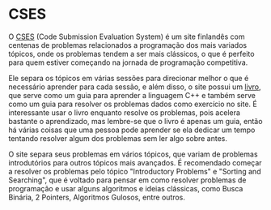 # CSES

O <a href="https://cses.fi" target="_blank">CSES</a> (Code Submission Evaluation System) é um site finlandês com centenas de problemas relacionados a programação dos mais variados tópicos, onde os problemas tendem a ser mais clássicos, o que é perfeito para quem estiver começando na jornada de programação competitiva.

Ele separa os tópicos em várias sessões para direcionar melhor o que é necessário aprender para cada sessão, e além disso, o site possui um <a href="https://cses.fi/book/book.pdf" target="_blank">livro</a>, que serve como um guia para aprender a linguagem C++ e também serve como um guia para resolver os problemas dados como exercício no site. É interessante usar o livro enquanto resolve os problemas, pois acelera bastante o aprendizado, mas lembre-se que o livro é apenas um guia, então há várias coisas que uma pessoa pode aprender se ela dedicar um tempo tentando resolver algum dos problemas sem ler algo sobre antes.

O site separa seus problemas em vários tópicos, que variam de problemas introdutórios para outros tópicos mais avançados. É recomendado começar a resolver os problemas pelo tópico "Introductory Problems" e "Sorting and Searching", que é voltado para pensar em como resolver problemas de programação e usar alguns algoritmos e ideias clássicas, como Busca Binária, 2 Pointers, Algoritmos Gulosos, entre outros.
<!-- 
## Tópicos


### Introductory Problems

Tópico que vai abordar ideias básicas:

* Problemas Ad-Hoc, ou seja, problemas que não dependem de nenhum conhecimento prévio para poderem ser resolvidos;
* Recursão (backtracking);
* Um pouco de matemática.

### Sorting and Searching

Aborda problemas que envolvem algoritmos de ordenação e algoritmos de busca:

* Uso da STL (set, map, queue, stack, priority queue)
* Busca binária (lower_bound, upper_bound, busca binária clássica e busca binária na resposta);
* Algoritmos gulosos.

### Dynamic Programming

Aborda problemas que envolvem o conceito de Programação Dinâmica, amplamente visto em problemas espalhados em outros sites. De forma mais específica:

* Programação Dinâmica básica (recursiva ou iterativa);
* Problema da Mochila (0-1, com peso);
* Maior Subsequência Crescente, caminhos em uma grid;
* Otimização de Programação Dinâmica

### Graph Algorithms

### Range Queries

### Tree Algorithms

### Mathematics -->